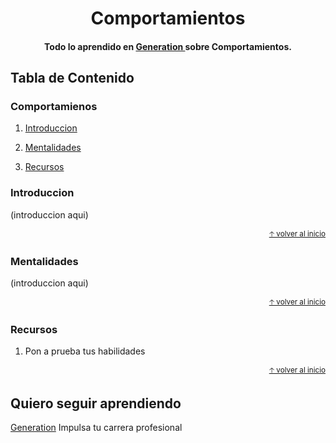 
<h1 align="center">
  Comportamientos
</h1>

<h4 align="center"> Todo lo aprendido en  <a href="https://mexico.generation.org/" target="_blank"> Generation </a> sobre Comportamientos.</h4>

## Tabla de Contenido

### Comportamienos 

1. [Introduccion](#introduccion)

2. [Mentalidades](#mentalidades)

3. [Recursos](#recursos)

### Introduccion

(introduccion aqui)

<div align="right">
  <small><a href="#tabla-de-contenido">🡡 volver al inicio</a></small>
</div>

### Mentalidades

(introduccion aqui)

<div align="right">
  <small><a href="#tabla-de-contenido">🡡 volver al inicio</a></small>
</div>

### Recursos

1. Pon a prueba tus habilidades

<div align="right">
  <small><a href="#tabla-de-contenido">🡡 volver al inicio</a></small>
</div>

## Quiero seguir aprendiendo

[Generation](https://mexico.generation.org/) Impulsa tu carrera profesional



